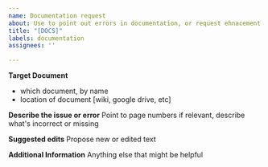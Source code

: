 ```yaml
---
name: Documentation request
about: Use to point out errors in documentation, or request ehnacement
title: "[DOCS]"
labels: documentation
assignees: ''

---
```


**Target Document**
- which document, by name
- location of document [wiki, google drive, etc]

**Describe the issue or error**
Point to page numbers if relevant, describe what's incorrect or missing

**Suggested edits**
Propose new or edited text

**Additional Information**
Anything else that might be helpful
